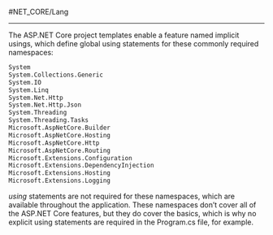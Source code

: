 #NET_CORE/Lang

---

The ASP.NET Core project templates enable a feature named implicit usings, which define global using
statements for these commonly required namespaces:

```txt
System
System.Collections.Generic
System.IO
System.Linq
System.Net.Http
System.Net.Http.Json
System.Threading
System.Threading.Tasks
Microsoft.AspNetCore.Builder
Microsoft.AspNetCore.Hosting
Microsoft.AspNetCore.Http
Microsoft.AspNetCore.Routing
Microsoft.Extensions.Configuration
Microsoft.Extensions.DependencyInjection
Microsoft.Extensions.Hosting
Microsoft.Extensions.Logging
```

_using_ statements are not required for these namespaces, which are available throughout the
application. These namespaces don’t cover all of the ASP.NET Core features, but they do cover the basics,
which is why no explicit using statements are required in the Program.cs file, for example.
